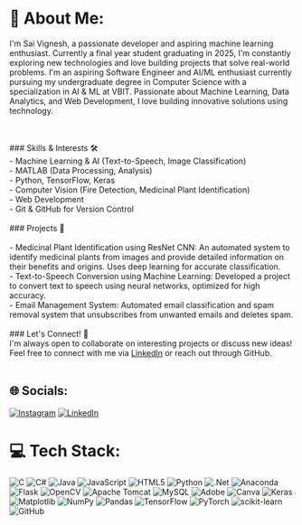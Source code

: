 # 💫 About Me:
I'm Sai Vignesh, a passionate developer and aspiring machine learning enthusiast. Currently a final year student graduating in 2025, I'm constantly exploring new technologies and love building projects that solve real-world problems. I'm an aspiring Software Engineer and AI/ML enthusiast currently pursuing my undergraduate degree in Computer Science with a specialization in AI & ML at VBIT. Passionate about Machine Learning, Data Analytics, and Web Development, I love building innovative solutions using technology.

<br><br>### Skills & Interests 🛠️<br>- Machine Learning & AI (Text-to-Speech, Image Classification)<br>- MATLAB (Data Processing, Analysis)<br>- Python, TensorFlow, Keras<br>- Computer Vision (Fire Detection, Medicinal Plant Identification)<br>- Web Development<br>- Git & GitHub for Version Control<br><br>### Projects 🚀<br><br>- Medicinal Plant Identification using ResNet CNN: An automated system to identify medicinal plants from images and provide detailed information on their benefits and origins. Uses deep learning for accurate classification.<br>- Text-to-Speech Conversion using Machine Learning: Developed a project to convert text to speech using neural networks, optimized for high accuracy.<br>- Email Management System: Automated email classification and spam removal system that unsubscribes from unwanted emails and deletes spam.<br><br>### Let's Connect! 🤝<br>I'm always open to collaborate on interesting projects or discuss new ideas! Feel free to connect with me via [LinkedIn]( https://www.linkedin.com/in/saivigneshbadugu528218236) or reach out through GitHub.<br><br>


## 🌐 Socials:
[![Instagram](https://img.shields.io/badge/Instagram-%23E4405F.svg?logo=Instagram&logoColor=white)](https://instagram.com/https://www.instagram.com/._saivignesh._?igsh=YnJjenlrZ2Vuc3hq) [![LinkedIn](https://img.shields.io/badge/LinkedIn-%230077B5.svg?logo=linkedin&logoColor=white)](https://www.linkedin.com/in/saivigneshbadugu) 

# 💻 Tech Stack:
![C](https://img.shields.io/badge/c-%2300599C.svg?style=for-the-badge&logo=c&logoColor=white) ![C#](https://img.shields.io/badge/c%23-%23239120.svg?style=for-the-badge&logo=csharp&logoColor=white) ![Java](https://img.shields.io/badge/java-%23ED8B00.svg?style=for-the-badge&logo=openjdk&logoColor=white) ![JavaScript](https://img.shields.io/badge/javascript-%23323330.svg?style=for-the-badge&logo=javascript&logoColor=%23F7DF1E) ![HTML5](https://img.shields.io/badge/html5-%23E34F26.svg?style=for-the-badge&logo=html5&logoColor=white) ![Python](https://img.shields.io/badge/python-3670A0?style=for-the-badge&logo=python&logoColor=ffdd54) ![.Net](https://img.shields.io/badge/.NET-5C2D91?style=for-the-badge&logo=.net&logoColor=white) ![Anaconda](https://img.shields.io/badge/Anaconda-%2344A833.svg?style=for-the-badge&logo=anaconda&logoColor=white) ![Flask](https://img.shields.io/badge/flask-%23000.svg?style=for-the-badge&logo=flask&logoColor=white) ![OpenCV](https://img.shields.io/badge/opencv-%23white.svg?style=for-the-badge&logo=opencv&logoColor=white) ![Apache Tomcat](https://img.shields.io/badge/apache%20tomcat-%23F8DC75.svg?style=for-the-badge&logo=apache-tomcat&logoColor=black) ![MySQL](https://img.shields.io/badge/mysql-4479A1.svg?style=for-the-badge&logo=mysql&logoColor=white) ![Adobe](https://img.shields.io/badge/adobe-%23FF0000.svg?style=for-the-badge&logo=adobe&logoColor=white) ![Canva](https://img.shields.io/badge/Canva-%2300C4CC.svg?style=for-the-badge&logo=Canva&logoColor=white) ![Keras](https://img.shields.io/badge/Keras-%23D00000.svg?style=for-the-badge&logo=Keras&logoColor=white) ![Matplotlib](https://img.shields.io/badge/Matplotlib-%23ffffff.svg?style=for-the-badge&logo=Matplotlib&logoColor=black) ![NumPy](https://img.shields.io/badge/numpy-%23013243.svg?style=for-the-badge&logo=numpy&logoColor=white) ![Pandas](https://img.shields.io/badge/pandas-%23150458.svg?style=for-the-badge&logo=pandas&logoColor=white) ![TensorFlow](https://img.shields.io/badge/TensorFlow-%23FF6F00.svg?style=for-the-badge&logo=TensorFlow&logoColor=white) ![PyTorch](https://img.shields.io/badge/PyTorch-%23EE4C2C.svg?style=for-the-badge&logo=PyTorch&logoColor=white) ![scikit-learn](https://img.shields.io/badge/scikit--learn-%23F7931E.svg?style=for-the-badge&logo=scikit-learn&logoColor=white) ![GitHub](https://img.shields.io/badge/github-%23121011.svg?style=for-the-badge&logo=github&logoColor=white)
